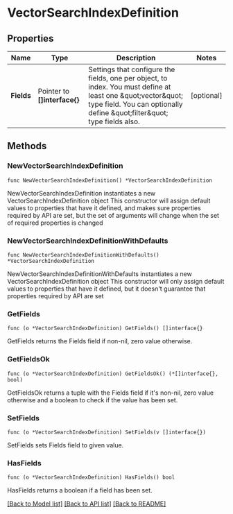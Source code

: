 # VectorSearchIndexDefinition

## Properties

Name | Type | Description | Notes
------------ | ------------- | ------------- | -------------
**Fields** | Pointer to **[]interface{}** | Settings that configure the fields, one per object, to index. You must define at least one \&quot;vector\&quot; type field. You can optionally define \&quot;filter\&quot; type fields also. | [optional] 

## Methods

### NewVectorSearchIndexDefinition

`func NewVectorSearchIndexDefinition() *VectorSearchIndexDefinition`

NewVectorSearchIndexDefinition instantiates a new VectorSearchIndexDefinition object
This constructor will assign default values to properties that have it defined,
and makes sure properties required by API are set, but the set of arguments
will change when the set of required properties is changed

### NewVectorSearchIndexDefinitionWithDefaults

`func NewVectorSearchIndexDefinitionWithDefaults() *VectorSearchIndexDefinition`

NewVectorSearchIndexDefinitionWithDefaults instantiates a new VectorSearchIndexDefinition object
This constructor will only assign default values to properties that have it defined,
but it doesn't guarantee that properties required by API are set

### GetFields

`func (o *VectorSearchIndexDefinition) GetFields() []interface{}`

GetFields returns the Fields field if non-nil, zero value otherwise.

### GetFieldsOk

`func (o *VectorSearchIndexDefinition) GetFieldsOk() (*[]interface{}, bool)`

GetFieldsOk returns a tuple with the Fields field if it's non-nil, zero value otherwise
and a boolean to check if the value has been set.

### SetFields

`func (o *VectorSearchIndexDefinition) SetFields(v []interface{})`

SetFields sets Fields field to given value.

### HasFields

`func (o *VectorSearchIndexDefinition) HasFields() bool`

HasFields returns a boolean if a field has been set.

[[Back to Model list]](../README.md#documentation-for-models) [[Back to API list]](../README.md#documentation-for-api-endpoints) [[Back to README]](../README.md)


